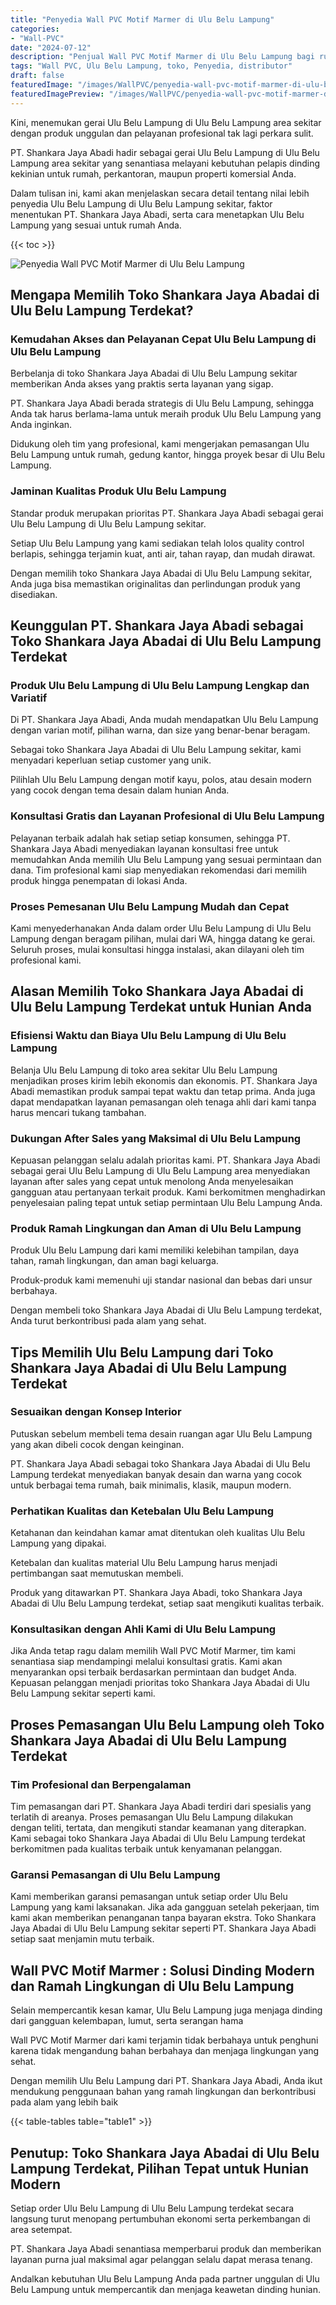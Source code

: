 ```yaml
---
title: "Penyedia Wall PVC Motif Marmer di Ulu Belu Lampung"
categories:
- "Wall-PVC"
date: "2024-07-12"
description: "Penjual Wall PVC Motif Marmer di Ulu Belu Lampung bagi rumah, office, dan toko. Material berkualitas, beragam motif, warna menarik, dengan layanan instalasi dikerjakan oleh tim ahli serta garansi resmi!|Layanan penjualan Wall PVC Motif Marmer di Ulu Belu Lampung bagi kebutuhan tempat tinggal, perkantoran, maupun gerai, dengan material unggulan dan instalasi oleh tim berpengalaman dan jaminan resmi.|Pilihan Wall PVC Motif Marmer di Ulu Belu Lampung yang terbukti untuk hunian, kantor, dan toko, dengan panel unggulan dan instalasi ditangani oleh tim profesional serta jaminan resmi.|Penjualan Wall PVC Motif Marmer di Ulu Belu Lampung bagi tempat tinggal, perkantoran, serta toko, beserta panel unggulan dan instalasi oleh teknisi berpengalaman, lengkap dengan kepastian resmi.}"
tags: "Wall PVC, Ulu Belu Lampung, toko, Penyedia, distributor"
draft: false
featuredImage: "/images/WallPVC/penyedia-wall-pvc-motif-marmer-di-ulu-belu-lampung.png"
featuredImagePreview: "/images/WallPVC/penyedia-wall-pvc-motif-marmer-di-ulu-belu-lampung.png"
---
```


Kini, menemukan gerai Ulu Belu Lampung di Ulu Belu Lampung area sekitar dengan produk unggulan dan pelayanan profesional tak lagi perkara sulit.

PT. Shankara Jaya Abadi hadir sebagai gerai Ulu Belu Lampung di Ulu Belu Lampung area sekitar yang senantiasa melayani kebutuhan pelapis dinding kekinian untuk rumah, perkantoran, maupun properti komersial Anda.

Dalam tulisan ini, kami akan menjelaskan secara detail tentang nilai lebih penyedia Ulu Belu Lampung di Ulu Belu Lampung sekitar, faktor menentukan PT. Shankara Jaya Abadi, serta cara menetapkan Ulu Belu Lampung yang sesuai untuk rumah Anda.

{{< toc >}}

![Penyedia Wall PVC Motif Marmer di Ulu Belu Lampung](/images/Wall-PVC/Penyedia-Wall-PVC-Motif-Marmer-di-Ulu-Belu-Lampung.png)

## Mengapa Memilih Toko Shankara Jaya Abadai di Ulu Belu Lampung Terdekat?

### Kemudahan Akses dan Pelayanan Cepat Ulu Belu Lampung di Ulu Belu Lampung

Berbelanja di toko Shankara Jaya Abadai di Ulu Belu Lampung sekitar memberikan Anda akses yang praktis serta layanan yang sigap.

PT. Shankara Jaya Abadi berada strategis di Ulu Belu Lampung, sehingga Anda tak harus berlama-lama untuk meraih produk Ulu Belu Lampung yang Anda inginkan.

Didukung oleh tim yang profesional, kami mengerjakan pemasangan Ulu Belu Lampung untuk rumah, gedung kantor, hingga proyek besar di Ulu Belu Lampung.

### Jaminan Kualitas Produk Ulu Belu Lampung

Standar produk merupakan prioritas PT. Shankara Jaya Abadi sebagai gerai Ulu Belu Lampung di Ulu Belu Lampung sekitar.

Setiap Ulu Belu Lampung yang kami sediakan telah lolos quality control berlapis, sehingga terjamin kuat, anti air, tahan rayap, dan mudah dirawat.

Dengan memilih toko Shankara Jaya Abadai di Ulu Belu Lampung sekitar, Anda juga bisa memastikan originalitas dan perlindungan produk yang disediakan.

## Keunggulan PT. Shankara Jaya Abadi sebagai Toko Shankara Jaya Abadai di Ulu Belu Lampung Terdekat

### Produk Ulu Belu Lampung di Ulu Belu Lampung Lengkap dan Variatif

Di PT. Shankara Jaya Abadi, Anda mudah mendapatkan Ulu Belu Lampung dengan varian motif, pilihan warna, dan size yang benar-benar beragam.

Sebagai toko Shankara Jaya Abadai di Ulu Belu Lampung sekitar, kami menyadari keperluan setiap customer yang unik.

Pilihlah Ulu Belu Lampung dengan motif kayu, polos, atau desain modern yang cocok dengan tema desain dalam hunian Anda.

### Konsultasi Gratis dan Layanan Profesional di Ulu Belu Lampung

Pelayanan terbaik adalah hak setiap setiap konsumen, sehingga PT. Shankara Jaya Abadi menyediakan layanan konsultasi free untuk memudahkan Anda memilih Ulu Belu Lampung yang sesuai permintaan dan dana. Tim profesional kami siap menyediakan rekomendasi dari memilih produk hingga penempatan di lokasi Anda.

### Proses Pemesanan Ulu Belu Lampung Mudah dan Cepat

Kami menyederhanakan Anda dalam order Ulu Belu Lampung di Ulu Belu Lampung dengan beragam pilihan, mulai dari WA, hingga datang ke gerai. Seluruh proses, mulai konsultasi hingga instalasi, akan dilayani oleh tim profesional kami.

## Alasan Memilih Toko Shankara Jaya Abadai di Ulu Belu Lampung Terdekat untuk Hunian Anda

### Efisiensi Waktu dan Biaya Ulu Belu Lampung di Ulu Belu Lampung

Belanja Ulu Belu Lampung di toko area sekitar Ulu Belu Lampung menjadikan proses kirim lebih ekonomis dan ekonomis. PT. Shankara Jaya Abadi memastikan produk sampai tepat waktu dan tetap prima. Anda juga dapat mendapatkan layanan pemasangan oleh tenaga ahli dari kami tanpa harus mencari tukang tambahan.

### Dukungan After Sales yang Maksimal di Ulu Belu Lampung

Kepuasan pelanggan selalu adalah prioritas kami. PT. Shankara Jaya Abadi sebagai gerai Ulu Belu Lampung di Ulu Belu Lampung area menyediakan layanan after sales yang cepat untuk menolong Anda menyelesaikan gangguan atau pertanyaan terkait produk. Kami berkomitmen menghadirkan penyelesaian paling tepat untuk setiap permintaan Ulu Belu Lampung Anda.

### Produk Ramah Lingkungan dan Aman di Ulu Belu Lampung

Produk Ulu Belu Lampung dari kami memiliki kelebihan tampilan, daya tahan, ramah lingkungan, dan aman bagi keluarga.

Produk-produk kami memenuhi uji standar nasional dan bebas dari unsur berbahaya.

Dengan membeli toko Shankara Jaya Abadai di Ulu Belu Lampung terdekat, Anda turut berkontribusi pada alam yang sehat.

## Tips Memilih Ulu Belu Lampung dari Toko Shankara Jaya Abadai di Ulu Belu Lampung Terdekat

### Sesuaikan dengan Konsep Interior 

Putuskan sebelum membeli tema desain ruangan agar Ulu Belu Lampung yang akan dibeli cocok dengan keinginan.

PT. Shankara Jaya Abadi sebagai toko Shankara Jaya Abadai di Ulu Belu Lampung terdekat menyediakan banyak desain dan warna yang cocok untuk berbagai tema rumah, baik minimalis, klasik, maupun modern.

### Perhatikan Kualitas dan Ketebalan Ulu Belu Lampung

Ketahanan dan keindahan kamar amat ditentukan oleh kualitas Ulu Belu Lampung yang dipakai.

Ketebalan dan kualitas material Ulu Belu Lampung harus menjadi pertimbangan saat memutuskan membeli.

Produk yang ditawarkan PT. Shankara Jaya Abadi, toko Shankara Jaya Abadai di Ulu Belu Lampung terdekat, setiap saat mengikuti kualitas terbaik.

### Konsultasikan dengan Ahli Kami di Ulu Belu Lampung

Jika Anda tetap ragu dalam memilih Wall PVC Motif Marmer, tim kami senantiasa siap mendampingi melalui konsultasi gratis. Kami akan menyarankan opsi terbaik berdasarkan permintaan dan budget Anda. Kepuasan pelanggan menjadi prioritas toko Shankara Jaya Abadai di Ulu Belu Lampung sekitar seperti kami.

## Proses Pemasangan Ulu Belu Lampung oleh Toko Shankara Jaya Abadai di Ulu Belu Lampung Terdekat

### Tim Profesional dan Berpengalaman

Tim pemasangan dari PT. Shankara Jaya Abadi terdiri dari spesialis yang terlatih di areanya. Proses pemasangan Ulu Belu Lampung dilakukan dengan teliti, tertata, dan mengikuti standar keamanan yang diterapkan. Kami sebagai toko Shankara Jaya Abadai di Ulu Belu Lampung terdekat berkomitmen pada kualitas terbaik untuk kenyamanan pelanggan.

### Garansi Pemasangan di Ulu Belu Lampung

Kami memberikan garansi pemasangan untuk setiap order Ulu Belu Lampung yang kami laksanakan. Jika ada gangguan setelah pekerjaan, tim kami akan memberikan penanganan tanpa bayaran ekstra. Toko Shankara Jaya Abadai di Ulu Belu Lampung sekitar seperti PT. Shankara Jaya Abadi setiap saat menjamin mutu terbaik.

##  Wall PVC Motif Marmer : Solusi Dinding Modern dan Ramah Lingkungan di Ulu Belu Lampung

Selain mempercantik kesan kamar, Ulu Belu Lampung juga menjaga dinding dari gangguan kelembapan, lumut, serta serangan hama

 Wall PVC Motif Marmer  dari kami terjamin tidak berbahaya untuk penghuni karena tidak mengandung bahan berbahaya dan menjaga lingkungan yang sehat.

Dengan memilih Ulu Belu Lampung dari PT. Shankara Jaya Abadi, Anda ikut mendukung penggunaan bahan yang ramah lingkungan dan berkontribusi pada alam yang lebih baik

{{< table-tables table="table1" >}}

## Penutup: Toko Shankara Jaya Abadai di Ulu Belu Lampung Terdekat, Pilihan Tepat untuk Hunian Modern

Setiap order Ulu Belu Lampung di Ulu Belu Lampung terdekat secara langsung turut menopang pertumbuhan ekonomi serta perkembangan di area setempat.

PT. Shankara Jaya Abadi senantiasa memperbarui produk dan memberikan layanan purna jual maksimal agar pelanggan selalu dapat merasa tenang.

Andalkan kebutuhan Ulu Belu Lampung Anda pada partner unggulan di Ulu Belu Lampung untuk mempercantik dan menjaga keawetan dinding hunian.
